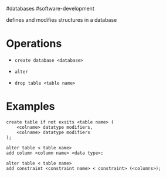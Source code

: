 #databases #software-development

  

defines and modifies structures in a database


# Operations
- `create database <database>` 

- `alter` 

- `drop table <table name>` 
# Examples
```
create table if not exsits <table name> (
	<colname> datatype modifiers,
	<colname> datatype modifiers
);
```
```
alter table < table name>
add column <column name> <data type>;
```
```
alter table < table name>
add constraint <constraint name> < constraint> (<columns>);
```

